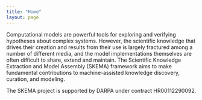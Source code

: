 ```yaml
---
title: "Home"
layout: page
---
```


Computational models are powerful tools for exploring and verifying hypotheses
about complex systems. However, the scientific knowledge that drives their
creation and results from their use is largely fractured among a number of
different media, and the model implementations themselves are often difficult
to share, extend and maintain.  The Scientific Knowledge Extraction and Model
Assembly (SKEMA) framework aims to make fundamental contributions to
machine-assisted knowledge discovery, curation, and modeling.

The SKEMA project is supported by DARPA under contract HR00112290092.
